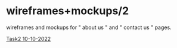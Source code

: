 # wireframes+mockups/2
wireframes and mockups for " about us " and " contact us " pages.

[Task2 10-10-2022](https://miro.com/app/board/uXjVPPcaH24=/?share_link_id=409619378827)
